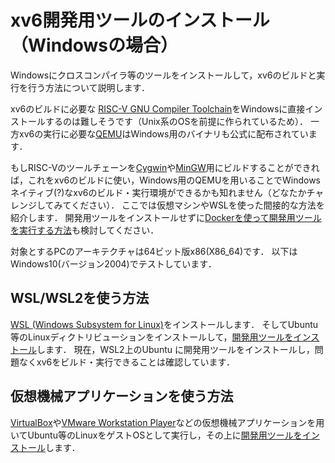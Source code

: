 # xv6開発用ツールのインストール（Windowsの場合）

Windowsにクロスコンパイラ等のツールをインストールして，xv6のビルドと実行を行う方法について説明します．

xv6のビルドに必要な
[RISC-V GNU Compiler Toolchain](https://github.com/riscv/riscv-gnu-toolchain)をWindowsに直接インストールするのは難しそうです（Unix系のOSを前提に作られているため）．
一方xv6の実行に必要な[QEMU](https://www.qemu.org)はWindows用のバイナリも公式に配布されています．

もしRISC-Vのツールチェーンを[Cygwin](https://www.cygwin.com)や[MinGW](http://www.mingw.org)用にビルドすることができれば，これをxv6のビルドに使い，Windows用のQEMUを用いることでWindowsネイティブ(?)なxv6のビルド・実行環境ができるかも知れません（どなたかチャレンジしてみてください）．
ここでは仮想マシンやWSLを使った間接的な方法を紹介します．
開発用ツールをインストールせずに[Dockerを使って開発用ツールを実行する方法](xv6-docker.html)も検討してください．

対象とするPCのアーキテクチャは64ビット版x86(X86_64)です．
以下はWindows10(バージョン2004)でテストしています．

## WSL/WSL2を使う方法

[WSL (Windows Subsystem for Linux)](https://docs.microsoft.com/ja-jp/windows/wsl/install-win10)をインストールします．
そしてUbuntu等のLinuxディクトリビューションをインストールして，[開発用ツールをインストール](xv6-linux.html)します．
現在，WSL2上のUbuntu に開発用ツールをインストールし，問題なくxv6をビルド・実行できることは確認しています．

## 仮想機械アプリケーションを使う方法

[VirtualBox](https://www.virtualbox.org)や[VMware Workstation Player](https://www.vmware.com/jp/products/workstation-player.html)などの仮想機械アプリケーションを用いてUbuntu等のLinuxをゲストOSとして実行し，その上に[開発用ツールをインストール](xv6-linux.html)します．

